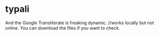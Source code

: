 # typali

And the Google Transliterate is freaking dynamic. //works locally but not online. You can download the files if you want to check.
